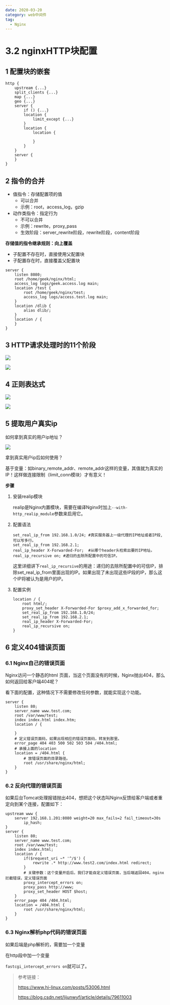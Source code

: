```yaml
---
date: 2020-03-20
category: web中间件
tag:
  - Nginx
---
```


# 3.2 nginxHTTP块配置

## 1 配置块的嵌套

```nginx
http {
    upstream {...}
    split_clients {...}
    map {...}
    geo {...}
    server {
        if () {...}
        location {
            limit_except {...}
        }
        location {
            location {
                
            }
        }
    }
    server {
    }
}
```

## 2 指令的合并

* 值指令：存储配置项的值
  * 可以合并
  * 示例：root，access_log，gzip
* 动作类指令：指定行为
  * 不可以合并
  * 示例：rewrite，proxy_pass
  * 生效阶段：server_rewrite阶段，rewrite阶段，content阶段

**存储值的指令继承规则：向上覆盖**

* 子配置不存在时，直接使用父配置块
* 子配置存在时，直接覆盖父配置块

```nginx
server {
    listen 8080;
    root /home/geek/nginx/html;
    access_log logs/geek.access.log main;
    location /test {
        root /home/geek/nginx/test;
        access_log logs/access.test.log main;
    }
    location /dlib {
        alias dlib/;
    }
    location / {
    }
}
```

## 3 HTTP请求处理时的11个阶段

![](https://gitee.com/clay-wangzhi/blogImg/raw/master/blogImg/image-20200317095602291.png)

![](https://gitee.com/clay-wangzhi/blogImg/raw/master/blogImg/image-20200317095641772.png)

## 4 正则表达式

![](https://gitee.com/clay-wangzhi/blogImg/raw/master/blogImg/image-20200317093833697.png)

![](https://gitee.com/clay-wangzhi/blogImg/raw/master/blogImg/image-20200317094000335.png)

## 5 提取用户真实ip

如何拿到真实的用户ip地址？

![](https://gitee.com/clay-wangzhi/blogImg/raw/master/blogImg/image-20200317095930682.png)

拿到真实用户ip后如何使用？

基于变量：如binary_remote_addr、remote_addr这样的变量，其值就为真实的IP！这样做连接限制（limit_conn模块）才有意义！

**步骤**

1. 安装realip模块

   realip是Nginx内置模块，需要在编译Nginx时加上`--with-http_realip_module`参数来启用它。

2. 配置语法

   ```
   set_real_ip_from 192.168.1.0/24; #真实服务器上一级代理的IP地址或者IP段,可以写多行。
   set_real_ip_from 192.168.2.1;
   real_ip_header X-Forwarded-For;  #从哪个header头检索出要的IP地址。
   real_ip_recursive on; #递归的去除所配置中的可信IP。
   ```

   这里详细讲下`real_ip_recursive`的用途：递归的去除所配置中的可信IP，排除set_real_ip_from里面出现的IP。如果出现了未出现这些IP段的IP，那么这个IP将被认为是用户的IP。

3. 配置实例

   ```nginx
   location / {
       root html/;
       proxy_set_header X-Forwarded-For $proxy_add_x_forwarded_for;
       set_real_ip_from 192.168.1.0/24;
       set_real_ip_from 192.168.2.1;
       real_ip_header X-Forwarded-For;
       real_ip_recursive on;
   }
   ```

## 6 定义404错误页面

### 6.1 Nginx自己的错误页面

Nginx访问一个静态的html 页面，当这个页面没有的时候，Nginx抛出404，那么如何返回给客户端404呢？

看下面的配置，这种情况下不需要修改任何参数，就能实现这个功能。

```nginx
server {
    listen 80;
    server_name www.test.com;
    root /var/www/test;
    index index.html index.htm;
    location / {
        
    }
    # 定义错误页面码，如果出现相应的错误页面码，转发到那里。
    error_page 404 403 500 502 503 504 /404.html;
    # 承接上面的location
    location = /404.html {
        # 放错误页面的目录路径。
        root /usr/share/nginx/html;
    }
}
```

### 6.2 反向代理的错误页面

如果后台Tomcat处理报错抛出404，想把这个状态叫Nginx反馈给客户端或者重定向到某个连接，配置如下：

```nginx
upstream www {
    server 192.168.1.201:8080 weight=20 max_fails=2 fail_timeout=30s
        ip_hash;
}
server {
    listen 80;
    server_name www.test.com;
    root /var/www/test;
    index index.html;
    location / {
        if($request_uri ~* '^/$') {
            rewrite .* http://www.test2.com/index.html redirect;
        }
        # 关键参数：这个变量开启后，我们才能自定义错误页面，当后端返回404，nginx拦截错误，定义错误页面
        proxy_intercept_errors on;
        proxy_pass http://www;
        proxy_set_header HOST $host;
    }
    error_page 404 /404.html;
    location = /404.html {
        root /usr/share/nginx/html;
    }
}
```

### 6.3 Nginx解析php代码的错误页面

如果后端是php解析的，需要加一个变量

在http段中加一个变量

`fastcgi_intercept_errors on`就可以了。

>参考链接：
>
>https://www.hi-linux.com/posts/53006.html
>
>https://blog.csdn.net/lijunwyf/article/details/79611003
